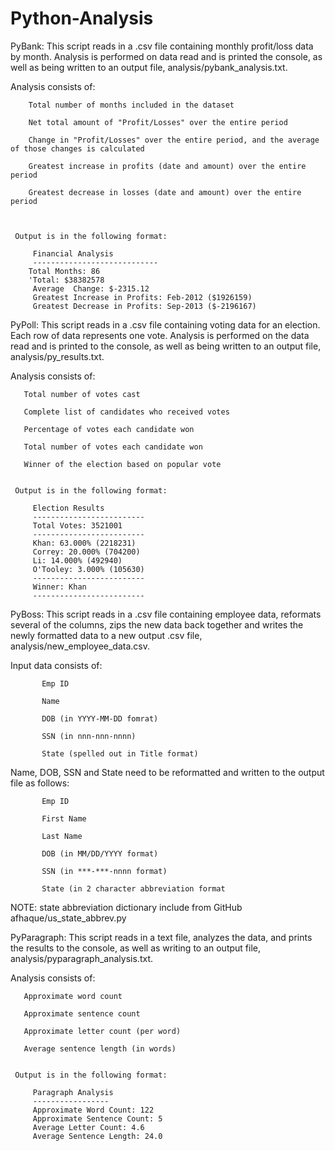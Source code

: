 # Python-Analysis



PyBank: This script reads in a .csv file containing monthly profit/loss data by month. Analysis is performed on data read and is printed
the console, as well as being written to an output file, analysis/pybank_analysis.txt.


Analysis consists of:


		Total number of months included in the dataset
		
		Net total amount of "Profit/Losses" over the entire period
		
		Change in "Profit/Losses" over the entire period, and the average of those changes is calculated
		
		Greatest increase in profits (date and amount) over the entire period
		
		Greatest decrease in losses (date and amount) over the entire period
		
		
   
     Output is in the following format:

         Financial Analysis
         ----------------------------
        Total Months: 86
        'Total: $38382578
         Average  Change: $-2315.12
         Greatest Increase in Profits: Feb-2012 ($1926159)
         Greatest Decrease in Profits: Sep-2013 ($-2196167)


 PyPoll: This script reads in a .csv file containing voting data for an election.  Each row of data represents one vote.  Analysis is performed
 on the data read and is printed to the console, as well as being written to an output file, analysis/py_results.txt.
 
 Analysis consists of:
 
	   Total number of votes cast
	
	   Complete list of candidates who received votes
	
	   Percentage of votes each candidate won
	
	   Total number of votes each candidate won
	
	   Winner of the election based on popular vote
	

     Output is in the following format:

         Election Results
         -------------------------
         Total Votes: 3521001
         -------------------------
         Khan: 63.000% (2218231)
         Correy: 20.000% (704200)
         Li: 14.000% (492940)
         O'Tooley: 3.000% (105630)
         -------------------------
         Winner: Khan
         -------------------------



 PyBoss:  This script reads in a .csv file containing employee data, reformats several of the columns, zips the new data back together and
 writes the newly formatted data to a new output .csv file, analysis/new_employee_data.csv.
 
 Input data consists of:
 
	       Emp ID
		 
	       Name
		 
	       DOB (in YYYY-MM-DD fomrat)
		 
	       SSN (in nnn-nnn-nnnn)
		 
	       State (spelled out in Title format)
		 

 Name, DOB, SSN and State need to be reformatted and written to the output file as follows:

	       Emp ID
		 
	       First Name
		 
	       Last Name
		 
	       DOB (in MM/DD/YYYY format)
		 
	       SSN (in ***-***-nnnn format)
		 
	       State (in 2 character abbreviation format

   NOTE: state abbreviation dictionary include from GitHub afhaque/us_state_abbrev.py



 PyParagraph:  This script reads in a text file, analyzes the data, and prints the results to the console, as well as writing to an
 output file, analysis/pyparagraph_analysis.txt.
 
 Analysis consists of:
 
	   Approximate word count
	
	   Approximate sentence count
	
	   Approximate letter count (per word)
	
	   Average sentence length (in words)
	

     Output is in the following format:

         Paragraph Analysis
         -----------------
         Approximate Word Count: 122
         Approximate Sentence Count: 5
         Average Letter Count: 4.6
         Average Sentence Length: 24.0











